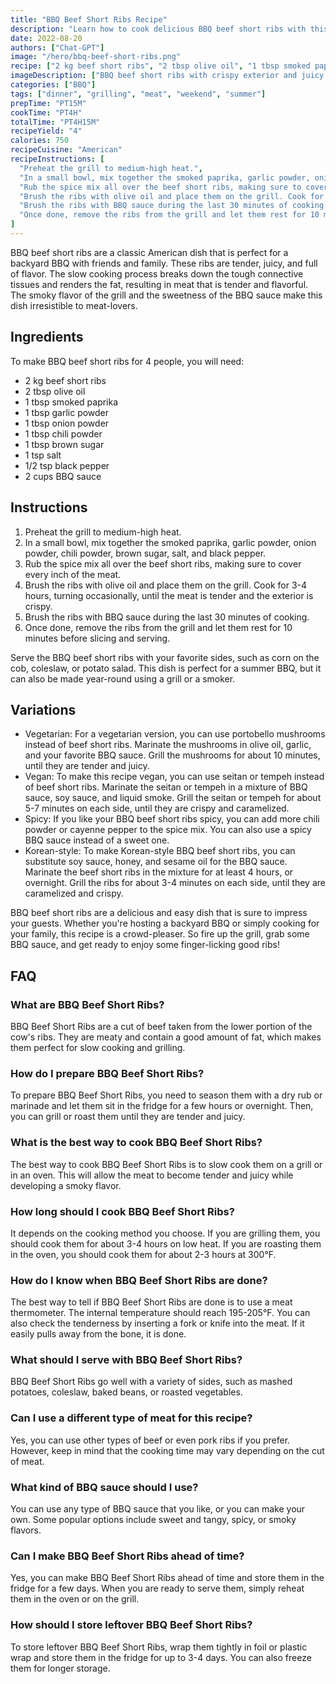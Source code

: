 ```yaml
---
title: "BBQ Beef Short Ribs Recipe"
description: "Learn how to cook delicious BBQ beef short ribs with this easy and flavorful recipe. Perfect for a weekend BBQ with friends and family!"
date: 2022-08-20
authors: ["Chat-GPT"]
image: "/hero/bbq-beef-short-ribs.png"
recipe: ["2 kg beef short ribs", "2 tbsp olive oil", "1 tbsp smoked paprika", "1 tbsp garlic powder", "1 tbsp onion powder", "1 tbsp chili powder", "1 tbsp brown sugar", "1 tsp salt", "1/2 tsp black pepper", "2 cups BBQ sauce"]
imageDescription: ["BBQ beef short ribs with crispy exterior and juicy interior", "smokey flavor", "juicy and tender meat", "finger-licking good"]
categories: ["BBQ"]
tags: ["dinner", "grilling", "meat", "weekend", "summer"]
prepTime: "PT15M"
cookTime: "PT4H"
totalTime: "PT4H15M"
recipeYield: "4"
calories: 750
recipeCuisine: "American"
recipeInstructions: [
  "Preheat the grill to medium-high heat.",
  "In a small bowl, mix together the smoked paprika, garlic powder, onion powder, chili powder, brown sugar, salt, and black pepper.",
  "Rub the spice mix all over the beef short ribs, making sure to cover every inch of the meat.",
  "Brush the ribs with olive oil and place them on the grill. Cook for 3-4 hours, turning occasionally, until the meat is tender and the exterior is crispy.",
  "Brush the ribs with BBQ sauce during the last 30 minutes of cooking.",
  "Once done, remove the ribs from the grill and let them rest for 10 minutes before slicing and serving."
]
---
```


BBQ beef short ribs are a classic American dish that is perfect for a backyard BBQ with friends and family. These ribs are tender, juicy, and full of flavor. The slow cooking process breaks down the tough connective tissues and renders the fat, resulting in meat that is tender and flavorful. The smoky flavor of the grill and the sweetness of the BBQ sauce make this dish irresistible to meat-lovers.

## Ingredients

To make BBQ beef short ribs for 4 people, you will need:

- 2 kg beef short ribs
- 2 tbsp olive oil
- 1 tbsp smoked paprika
- 1 tbsp garlic powder
- 1 tbsp onion powder
- 1 tbsp chili powder
- 1 tbsp brown sugar
- 1 tsp salt
- 1/2 tsp black pepper
- 2 cups BBQ sauce

## Instructions

1. Preheat the grill to medium-high heat.
2. In a small bowl, mix together the smoked paprika, garlic powder, onion powder, chili powder, brown sugar, salt, and black pepper.
3. Rub the spice mix all over the beef short ribs, making sure to cover every inch of the meat.
4. Brush the ribs with olive oil and place them on the grill. Cook for 3-4 hours, turning occasionally, until the meat is tender and the exterior is crispy.
5. Brush the ribs with BBQ sauce during the last 30 minutes of cooking.
6. Once done, remove the ribs from the grill and let them rest for 10 minutes before slicing and serving.

Serve the BBQ beef short ribs with your favorite sides, such as corn on the cob, coleslaw, or potato salad. This dish is perfect for a summer BBQ, but it can also be made year-round using a grill or a smoker.

## Variations

- Vegetarian: For a vegetarian version, you can use portobello mushrooms instead of beef short ribs. Marinate the mushrooms in olive oil, garlic, and your favorite BBQ sauce. Grill the mushrooms for about 10 minutes, until they are tender and juicy.
- Vegan: To make this recipe vegan, you can use seitan or tempeh instead of beef short ribs. Marinate the seitan or tempeh in a mixture of BBQ sauce, soy sauce, and liquid smoke. Grill the seitan or tempeh for about 5-7 minutes on each side, until they are crispy and caramelized.
- Spicy: If you like your BBQ beef short ribs spicy, you can add more chili powder or cayenne pepper to the spice mix. You can also use a spicy BBQ sauce instead of a sweet one.
- Korean-style: To make Korean-style BBQ beef short ribs, you can substitute soy sauce, honey, and sesame oil for the BBQ sauce. Marinate the beef short ribs in the mixture for at least 4 hours, or overnight. Grill the ribs for about 3-4 minutes on each side, until they are caramelized and crispy.

BBQ beef short ribs are a delicious and easy dish that is sure to impress your guests. Whether you're hosting a backyard BBQ or simply cooking for your family, this recipe is a crowd-pleaser. So fire up the grill, grab some BBQ sauce, and get ready to enjoy some finger-licking good ribs!

## FAQ

### What are BBQ Beef Short Ribs?

BBQ Beef Short Ribs are a cut of beef taken from the lower portion of the cow's ribs. They are meaty and contain a good amount of fat, which makes them perfect for slow cooking and grilling.

### How do I prepare BBQ Beef Short Ribs?

To prepare BBQ Beef Short Ribs, you need to season them with a dry rub or marinade and let them sit in the fridge for a few hours or overnight. Then, you can grill or roast them until they are tender and juicy.

### What is the best way to cook BBQ Beef Short Ribs?

The best way to cook BBQ Beef Short Ribs is to slow cook them on a grill or in an oven. This will allow the meat to become tender and juicy while developing a smoky flavor.

### How long should I cook BBQ Beef Short Ribs?

It depends on the cooking method you choose. If you are grilling them, you should cook them for about 3-4 hours on low heat. If you are roasting them in the oven, you should cook them for about 2-3 hours at 300°F.

### How do I know when BBQ Beef Short Ribs are done?

The best way to tell if BBQ Beef Short Ribs are done is to use a meat thermometer. The internal temperature should reach 195-205°F. You can also check the tenderness by inserting a fork or knife into the meat. If it easily pulls away from the bone, it is done.

### What should I serve with BBQ Beef Short Ribs?

BBQ Beef Short Ribs go well with a variety of sides, such as mashed potatoes, coleslaw, baked beans, or roasted vegetables.

### Can I use a different type of meat for this recipe?

Yes, you can use other types of beef or even pork ribs if you prefer. However, keep in mind that the cooking time may vary depending on the cut of meat.

### What kind of BBQ sauce should I use?

You can use any type of BBQ sauce that you like, or you can make your own. Some popular options include sweet and tangy, spicy, or smoky flavors.

### Can I make BBQ Beef Short Ribs ahead of time?

Yes, you can make BBQ Beef Short Ribs ahead of time and store them in the fridge for a few days. When you are ready to serve them, simply reheat them in the oven or on the grill.

### How should I store leftover BBQ Beef Short Ribs?

To store leftover BBQ Beef Short Ribs, wrap them tightly in foil or plastic wrap and store them in the fridge for up to 3-4 days. You can also freeze them for longer storage.